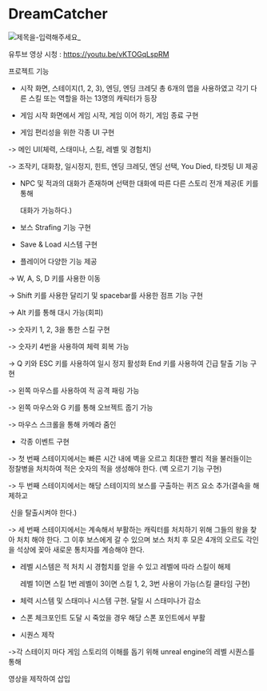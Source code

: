 # DreamCatcher



![제목을-입력해주세요_](https://github.com/DoranL/DreamCatcher/assets/91326457/235e1dc4-b872-4fda-8f6d-798caeaf6a6d)

유투브 영상 시청 : https://youtu.be/vKTOGqLspRM

프로젝트 기능 

+ 시작 화면, 스테이지(1, 2, 3), 엔딩, 엔딩 크레딧 총 6개의 맵을 사용하였고 각기 다른 스킬 또는 역할을 하는 13명의 캐릭터가 등장

+ 게임 시작 화면에서 게임 시작, 게임 이어 하기, 게임 종료 구현

+ 게임 편리성을 위한 각종 UI 구현

 -> 메인 UI(체력, 스태미나, 스킬, 레벨 및 경험치)

 -> 조작키, 대화창, 일시정지, 힌트, 엔딩 크레딧, 엔딩 선택, You Died, 타겟팅 UI 제공 

+ NPC 및 적과의 대화가 존재하며 선택한 대화에 따른 다른 스토리 전개 제공(E 키를 통해 

  대화가 가능하다.)

+ 보스 Strafing 기능 구현

+ Save & Load 시스템 구현

+ 플레이어 다양한 기능 제공

 -> W, A, S, D 키를 사용한 이동 

 -> Shift 키를 사용한 달리기 및 spacebar를 사용한 점프 기능 구현

 -> Alt 키를 통해 대시 가능(회피)

 -> 숫자키 1, 2, 3을 통한 스킬 구현

 -> 숫자키 4번을 사용하여 체력 회복 가능

 -> Q 키와 ESC 키를 사용하여 일시 정지 활성화 End 키를 사용하여 긴급 탈출 기능 구현

 -> 왼쪽 마우스를 사용하여 적 공격 패링 가능 

 -> 왼쪽 마우스와 G 키를 통해 오브젝트 줍기 가능 

 -> 마우스 스크롤을 통해 카메라 줌인

+ 각종 이벤트 구현

 -> 첫 번째 스테이지에서는 빠른 시간 내에 벽을 오르고 최대한 빨리 적을 불러들이는 정찰병을      처치하여 적은 숫자의 적을 생성해야 한다. (벽 오르기 기능 구현)

 -> 두 번째 스테이지에서는 해당 스테이지의 보스를 구출하는 퀴즈 요소 추가(결속을 해제하고 

​    신을 탈출시켜야 한다.)

 -> 세 번째 스테이지에서는 계속해서 부활하는 캐릭터를 처치하기 위해 그들의 왕을 찾아 처치 해야 한다. 그 이후 보스에게 갈 수 있으며 보스 처치 후 모은 4개의 오르도 각인을 석상에  꽂아 새로운 통치자를 계승해야 한다.

+ 레벨 시스템은 적 처치 시 경험치를 얻을 수 있고 레벨에 따라 스킬이 해제

  레벨 1이면 스킬 1번 레벨이 3이면 스킬 1, 2, 3번 사용이 가능(스킬 쿨타임 구현)

+ 체력 시스템 및 스태미나 시스템 구현. 달릴 시 스태미나가 감소

+ 스폰 체크포인트 도달 시 죽었을 경우 해당 스폰 포인트에서 부활

+ 시퀀스 제작

 ->각 스테이지 마다 게임 스토리의 이해를 돕기 위해 unreal engine의 레벨 시퀀스를 통해 

   영상을 제작하여 삽입